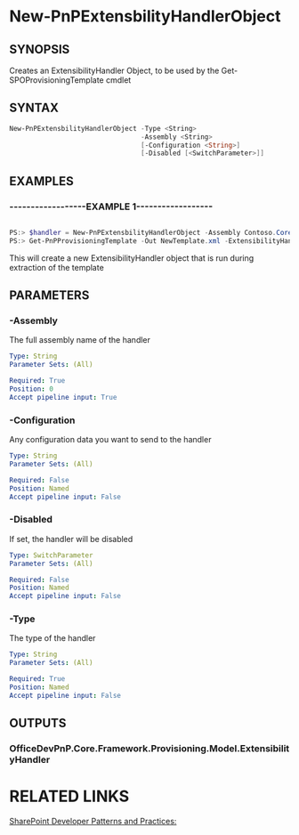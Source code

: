 # New-PnPExtensbilityHandlerObject

## SYNOPSIS
Creates an ExtensibilityHandler Object, to be used by the Get-SPOProvisioningTemplate cmdlet

## SYNTAX 

```powershell
New-PnPExtensbilityHandlerObject -Type <String>
                                 -Assembly <String>
                                 [-Configuration <String>]
                                 [-Disabled [<SwitchParameter>]]
```


## EXAMPLES

### ------------------EXAMPLE 1------------------
```powershell

PS:> $handler = New-PnPExtensbilityHandlerObject -Assembly Contoso.Core.Handlers -Type Contoso.Core.Handlers.MyExtensibilityHandler
PS:> Get-PnPProvisioningTemplate -Out NewTemplate.xml -ExtensibilityHandlers $handler
```

This will create a new ExtensibilityHandler object that is run during extraction of the template

## PARAMETERS

### -Assembly
The full assembly name of the handler

```yaml
Type: String
Parameter Sets: (All)

Required: True
Position: 0
Accept pipeline input: True
```

### -Configuration
Any configuration data you want to send to the handler

```yaml
Type: String
Parameter Sets: (All)

Required: False
Position: Named
Accept pipeline input: False
```

### -Disabled
If set, the handler will be disabled

```yaml
Type: SwitchParameter
Parameter Sets: (All)

Required: False
Position: Named
Accept pipeline input: False
```

### -Type
The type of the handler

```yaml
Type: String
Parameter Sets: (All)

Required: True
Position: Named
Accept pipeline input: False
```

## OUTPUTS

### OfficeDevPnP.Core.Framework.Provisioning.Model.ExtensibilityHandler

# RELATED LINKS

[SharePoint Developer Patterns and Practices:](http://aka.ms/sppnp)
